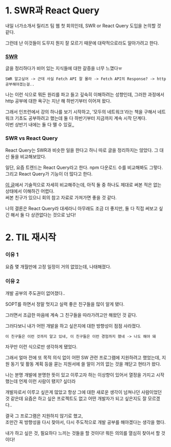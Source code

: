 # 1. SWR과 React Query
내일 너가소개서 릴리즈 팀 웹 첫 회의인데, SWR or React Query 도입을 논의할 것 같다.

그런데 난 이것들이 도무지 뭔지 잘 모르기 때문에 대략적으로라도 알아가려고 한다.

### [SWR](https://github.com/NamJwong/TIL/blob/main/React/SWR.md)
글을 정리하다가 비어 있는 지식들에 대한 갈증을 너무 느꼈다ㅠ <br />

    SWR 알고싶어 -> 근데 사실 Fetch API 잘 몰라 -> Fetch API의 Response? -> http 공부해야겠는걸..
    
   나는 이런 식으로 뭐든 원리를 파고 들고 깊숙히 이해하려는 성향인데, 그러한 과정에서 http 공부에 대한 욕구는 지난 해 하반기부터 이어져 왔다.
  
   그래서 인프런에서 강의 하나를 보기 시작하고, '모두의 네트워크'라는 책을 구해서 네트워크 기초도 공부하려고 했는데 둘 다 하반기부터 지금까지 계속 시작 단계다. <br />
    이번 상반기 내에는 둘 다 뗄 수 있길,,
  
### SWR vs React Query
React Query는 SWR과 비슷한 일을 한다고 하니 따로 글을 정리하지는 않았다. 그 대신 둘을 비교해보았다.

일단, 요즘 트렌드는 React Query라고 한다. npm 다운로드 수를 비교해봐도 그렇다. <br />
그리고 React Query가 기능이 더 많다고 한다.

[이 글](https://tech.madup.com/react-query-vs-swr/)에서 기술적으로 자세히 비교해주는데, 아직 둘 중 하나도 제대로 써본 적은 없는 상태에서 이해하긴 어렵다. <br />
써본 친구가 있으니 회의 참고 자료로 가져가면 좋을 것 같다.

나의 결론은 React Query라 대세라니 아무래도 조금 더 좋지만, 둘 다 직접 써보고 싶긴 해서 둘 다 상관없다는 것으로 났다!

# 2. TIL 재시작
### 이유 1
요즘 몇 개월만에 고정 일정이 거의 없었는데, 나태해졌다.

### 이유 2
개발 공부의 주도권이 없어졌다.. 

SOPT를 하면서 정말 멋지고 실력 좋은 친구들을 많이 알게 됐다. 

그러면서 조급한 마음에 계속 그 친구들을 따라가려고만 해왔던 것 같다.

그러다보니 내가 어떤 개발을 하고 싶은지에 대한 방향성이 점점 사라졌다. 

    이 친구들은 이런 것까지 알고 있네, 이 친구들은 이런 경험까지 했네 -> 나도 해야 돼

자꾸만 이런 식으로만 생각하게 됐었다.

그래서 얼마 전에 또 목적 의식 없이 어떤 SW 관련 프로그램에 지원하려고 했었는데, 지원 동기 및 활동 계획 등을 묻는 지원서에 쓸 말이 거의 없는 것을 깨닫고 현타가 왔다.

나는 분명 개발에 분명한 뜻이 있고 이루고자 하는 이상향이 있어서 열정을 가지고 시작했는데 언제 이런 사람이 됐지? 싶더라

개발자로서 이루고 싶은게 많았고 항상 그에 대한 새로운 생각이 넘쳐나던 사람이었던 것 같은데 요즘은 하고 싶은 프로젝트도 없고 어떤 개발자가 되고 싶은지도 잘 모르겠다..

결국 그 프로그램은 지원하지 않기로 했고, <br />
조만간 꼭 방향성을 다시 찾아서, 다시 주도적으로 개발 공부를 해야겠다는 생각을 했다.

내가 하고 싶은 것, 필요하다 느끼는 것들을 할 것이다! 뭐든 의의를 열심히 찾아서 할 것이다!
